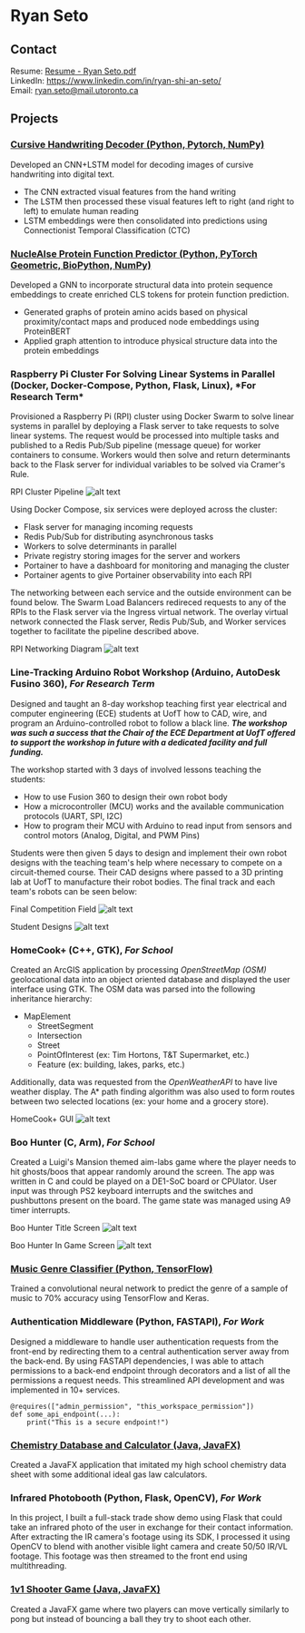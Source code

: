 # Ryan Seto

## Contact  
Resume: [Resume - Ryan Seto.pdf](https://github.com/RyanS07/RyanS07/blob/main/Software_Resume___Ryan_Seto.pdf) \
LinkedIn: https://www.linkedin.com/in/ryan-shi-an-seto/ \
Email: [ryan.seto@mail.utoronto.ca](ryan.seto@mail.utoronto.ca)

## Projects  

### [Cursive Handwriting Decoder (Python, Pytorch, NumPy)](https://github.com/theskim/APS360S2024-Group3)
Developed an CNN+LSTM model for decoding images of cursive handwriting into digital text. 
- The CNN extracted visual features from the hand writing
- The LSTM then processed these visual features left to right (and right to left) to emulate human reading
- LSTM embeddings were then consolidated into predictions using Connectionist Temporal Classification (CTC)

### [NucleAIse Protein Function Predictor (Python, PyTorch Geometric, BioPython, NumPy)](https://github.com/ambroseling/NucleAIse)
Developed a GNN to incorporate structural data into protein sequence embeddings to create enriched CLS tokens for protein function prediction.
- Generated graphs of protein amino acids based on physical proximity/contact maps and produced node embeddings using ProteinBERT
- Applied graph attention to introduce physical structure data into the protein embeddings

### Raspberry Pi Cluster For Solving Linear Systems in Parallel (Docker, Docker-Compose, Python, Flask, Linux), \*For Research Term*
Provisioned a Raspberry Pi (RPI) cluster using Docker Swarm to solve linear systems in parallel by deploying a Flask server to take requests to solve linear systems. The request would be processed into multiple tasks and published to a Redis Pub/Sub pipeline (message queue) for worker containers to consume. Workers would then solve and return determinants back to the Flask server for individual variables to be solved via Cramer's Rule. 

RPI Cluster Pipeline
![alt text](https://github.com/RyanS07/RyanS07/blob/main/images/RPI%20Cluster%20Pipeline.png)

Using Docker Compose, six services were deployed across the cluster: 
- Flask server for managing incoming requests
- Redis Pub/Sub for distributing asynchronous tasks
- Workers to solve determinants in parallel
- Private registry storing images for the server and workers
- Portainer to have a dashboard for monitoring and managing the cluster
- Portainer agents to give Portainer observability into each RPI

The networking between each service and the outside environment can be found below. The Swarm Load Balancers redireced requests to any of the RPIs to the Flask server via the Ingress virtual network. The overlay virtual network connected the Flask server, Redis Pub/Sub, and Worker services together to facilitate the pipeline described above. 

RPI Networking Diagram
![alt text](https://github.com/RyanS07/RyanS07/blob/main/images/RPI%20Network%20Block%20Diagram.png)

### Line-Tracking Arduino Robot Workshop (Arduino, AutoDesk Fusino 360), *For Research Term*
Designed and taught an 8-day workshop teaching first year electrical and computer engineering (ECE) students at UofT how to CAD, wire, and program an Arduino-controlled robot to follow a black line. ***The workshop was such a success that the Chair of the ECE Department at UofT offered to support the workshop in future with a dedicated facility and full funding.***

The workshop started with 3 days of involved lessons teaching the students:
- How to use Fusion 360 to design their own robot body
- How a microcontroller (MCU) works and the available communication protocols (UART, SPI, I2C)
- How to program their MCU with Arduino to read input from sensors and control motors (Analog, Digital, and PWM Pins)

Students were then given 5 days to design and implement their own robot designs with the teaching team's help where necessary to compete on a circuit-themed course. Their CAD designs where passed to a 3D printing lab at UofT to manufacture their robot bodies. The final track and each team's robots can be seen below:

Final Competition Field
![alt text](https://github.com/RyanS07/RyanS07/blob/main/images/MicRobotics%20Field.jpg) 

Student Designs
![alt text](https://github.com/RyanS07/RyanS07/blob/main/images/MicRobotics%20Teams.jpg)

### HomeCook+ (C++, GTK), *For School*
Created an ArcGIS application by processing *OpenStreetMap (OSM)* geolocational data into an object oriented database and displayed the user interface using GTK. The OSM data was parsed into the following inheritance hierarchy:
- MapElement 
  - StreetSegment
  - Intersection
  - Street
  - PointOfInterest (ex: Tim Hortons, T&T Supermarket, etc.)
  - Feature (ex: building, lakes, parks, etc.) 

Additionally, data was requested from the *OpenWeatherAPI* to have live weather display. The A* path finding algorithm was also used to form routes between two selected locations (ex: your home and a grocery store). 

HomeCook+ GUI
![alt text](https://github.com/RyanS07/RyanS07/blob/main/images/HomeCook%2B%20Sample.png) 

### Boo Hunter (C, Arm), *For School*
Created a Luigi's Mansion themed aim-labs game where the player needs to hit ghosts/boos that appear randomly around the screen. The app was written in C and could be played on a DE1-SoC board or CPUlator. User input was through PS2 keyboard interrupts and the switches and pushbuttons present on the board. The game state was managed using A9 timer interrupts.

Boo Hunter Title Screen
![alt text](https://github.com/RyanS07/RyanS07/blob/main/images/Boo%20Hunter%20Title%20Screen.png) 

Boo Hunter In Game Screen
![alt text](https://github.com/RyanS07/RyanS07/blob/main/images/Boo%20Hunter%20In%20Game.png) 

### [Music Genre Classifier (Python, TensorFlow)](https://github.com/RyanS07/music-genre-classifier)
Trained a convolutional neural network to predict the genre of a sample of music to 70% accuracy using TensorFlow and Keras. 

### Authentication Middleware (Python, FASTAPI), *For Work*
Designed a middleware to handle user authentication requests from the front-end by redirecting them to a central authentication server away from the back-end. By using FASTAPI dependencies, I was able to attach permissions to a back-end endpoint through decorators and a list of all the permissions a request needs. This streamlined API development and was implemented in 10+ services. 
```
@requires(["admin_permission", "this_workspace_permission"])
def some_api_endpoint(...):
    print("This is a secure endpoint!")
```
 
### [Chemistry Database and Calculator (Java, JavaFX)](https://github.com/RyanS07/Chemistry-Database-and-Calculator)
Created a JavaFX application that imitated my high school chemistry data sheet with some additional ideal gas law calculators. 

### Infrared Photobooth (Python, Flask, OpenCV), *For Work*
In this project, I built a full-stack trade show demo using Flask that could take an infrared photo of the user in exchange for their contact information. After extracting the IR camera's footage using its SDK, I processed it using OpenCV to blend with another visible light camera and create 50/50 IR/VL footage. This footage was then streamed to the front end using multithreading. 

### [1v1 Shooter Game (Java, JavaFX)](https://github.com/RyanS07/JavaFX-Shooter-Game)
Created a JavaFX game where two players can move vertically similarly to pong but instead of bouncing a ball they try to shoot each other. 
